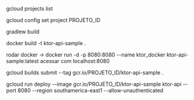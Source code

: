 
gcloud projects list

gcloud config set project PROJETO_ID

gradlew build

docker build -t ktor-api-sample .

rodar docker -> docker run -d -p 8080:8080 --name ktor_docker ktor-api-sample:latest
                acessar com localhost:8080

gcloud builds submit --tag gcr.io/PROJETO_ID/ktor-api-sample .

gcloud run deploy --image gcr.io/PROJETO_ID/ktor-api-sample ktor-api --port 8080 --region southamerica-east1 --allow-unauthenticated